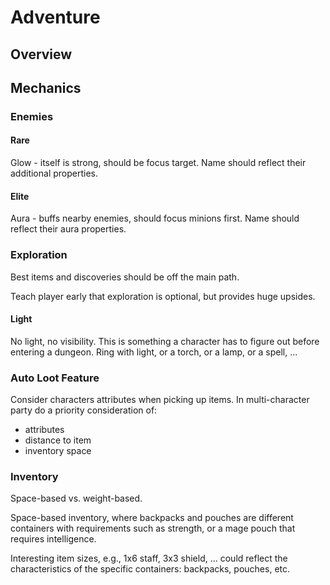 # Adventure

## Overview



## Mechanics

### Enemies

#### Rare

Glow - itself is strong, should be focus target.
Name should reflect their additional properties.

#### Elite

Aura - buffs nearby enemies, should focus minions first.
Name should reflect their aura properties.

### Exploration

Best items and discoveries should be off the main path.

Teach player early that exploration is optional, but provides huge upsides.

#### Light

No light, no visibility.
This is something a character has to figure out before entering a dungeon.
Ring with light, or a torch, or a lamp, or a spell, ...

### Auto Loot Feature

Consider characters attributes when picking up items.
In multi-character party do a priority consideration of:
+ attributes
+ distance to item
+ inventory space

### Inventory

Space-based vs. weight-based.

Space-based inventory, where backpacks and pouches are different containers with
requirements such as strength, or a mage pouch that requires intelligence.

Interesting item sizes, e.g., 1x6 staff, 3x3 shield, ... could reflect the
characteristics of the specific containers: backpacks, pouches, etc.
